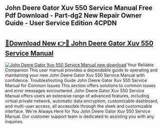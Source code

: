 ## John Deere Gator Xuv 550 Service Manual Free Pdf Download - Part-dg2 New Repair Owner Guide - User Service Edition 4CPDN

# <h2><a href="http://bc89959.oget.top/?id=John+Deere+Gator+Xuv+550+Service+Manual">🔗Download New 👉🔴 John Deere Gator Xuv 550 Service Manual</a></h2>

[![John Deere Gator Xuv 550 Service Manual new download](https://i.imgur.com/5g1atiW.png)](http://bc89959.oget.top/?id=John+Deere+Gator+Xuv+550+Service+Manual)
Your Reliable Companion This user manual provides a dependable guide to operating and maintaining your new John Deere Gator Xuv 550 Service Manual with confidence. Troubleshooting Guide John Deere Gator Xuv 550 Service Manual for Common Issues This section offers solutions to common issues and error messages encountered. John Deere Gator Xuv 550 Service Manual offers users an extensive range of advanced features, including virtual private network, automatic data encryption, customizable dashboard, and multi-user access, all accessible through the sleek and customizable interface. We're Always Here for You John Deere Gator Xuv 550 Service Manual. Our customer support team is dedicated to assisting you with any inquiries.
